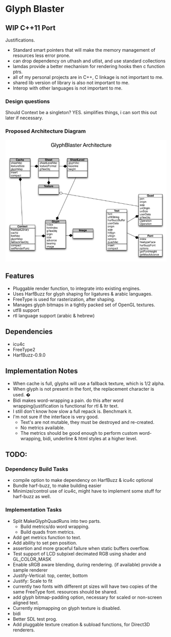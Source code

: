 # Glyph Blaster

## WIP C++11 Port

Justifications.

* Standard smart pointers that will make the memory management of resources less error prone.
* can drop dependency on uthash and utlist, and use standard collections
* lamdas provide a better mechanism for rendering hooks then c function ptrs.
* all of my personal projects are in C++, C linkage is not important to me.
* shared lib version of library is also not important to me.
* Interop with other languages is not important to me.

### Design questions

Should Context be a singleton? YES. simplifies things, i can sort this out later if necessary.

### Proposed Architecture Diagram

![Image](docs/glyphblaster.png)

## Features

* Pluggable render function, to integrate into existing engines.
* Uses HarfBuzz for glyph shaping for ligatures & arabic languages.
* FreeType is used for rasterization, after shaping.
* Manages glyph bitmaps in a tightly packed set of OpenGL textures.
* utf8 support
* rtl language support (arabic & hebrew)

## Dependencies

* icu4c
* FreeType2
* HarfBuzz-0.9.0

## Implementation Notes

* When cache is full, glyphs will use a fallback texture, which is 1/2 alpha.
* When glyph is not present in the font, the replacement character is used. �
* Bidi makes word-wrapping a pain.  do this after word wrapping/justification is functional for rtl & ltr text.
* I still don't know how slow a full repack is. Benchmark it.
* I'm not sure if the interface is very good.
  * Text's are not mutable, they must be destroyed and re-created.
  * No metrics available.
  * The metrics should be good enough to perform custom word-wrapping, bidi, underline & html styles
    at a higher level.

## TODO:

### Dependency Build Tasks

* compile option to make dependency on HarfBuzz & icu4c optional
* Bundle harf-buzz, to make building easier
* Minimize/control use of icu4c, might have to implement some stuff for harf-buzz as well.

### Implementation Tasks

* Split MakeGlyphQuadRuns into two parts.
  * Build metrics/do word wrapping.
  * Build quads from metrics.
* Add get metrics function to text.
* Add ability to set pen position.
* assertion and more graceful failure when static buffers overflow.
* Test support of LCD subpixel decimated RGB using shader and GL_COLOR_MASK
* Enable sRGB aware blending, during rendering. (if available) provide a sample renderer
* Justify-Vertical: top, center, bottom
* Justify: Scale to fit
* currently two fonts with different pt sizes will have two copies of the same FreeType font.
  resources should be shared.
* add glyph bitmap-padding option, necessary for scaled or non-screen aligned text.
* Currently mipmapping on glyph texture is disabled.
* bidi
* Better SDL test prog.
* Add pluggable texture creation & subload functions, for Direct3D renderers.

